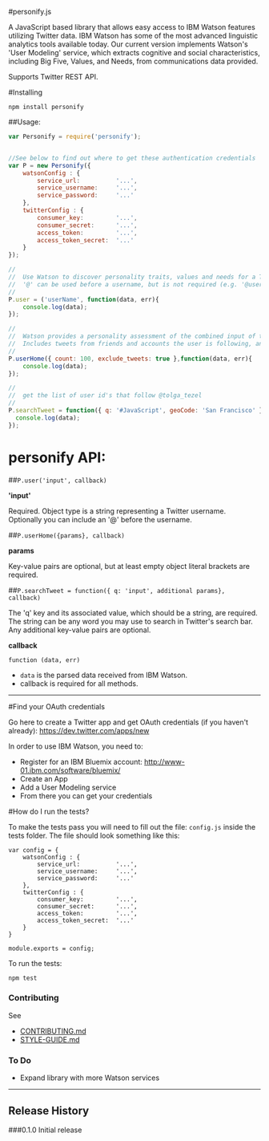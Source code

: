 #personify.js

A JavaScript based library that allows easy access to IBM Watson features utilizing Twitter data. IBM Watson has some of the most advanced linguistic analytics tools available today. Our current version implements Watson's 'User Modeling' service, which extracts cognitive and social characteristics, including Big Five, Values, and Needs, from communications data provided.

Supports Twitter REST API.

#Installing

```
npm install personify
```

##Usage:

```javascript
var Personify = require('personify');


//See below to find out where to get these authentication credentials
var P = new Personify({
    watsonConfig : {
        service_url:          '...',
        service_username:     '...',
        service_password:     '...'
    },
    twitterConfig : {
        consumer_key:         '...',
        consumer_secret:      '...',
        access_token:         '...',
        access_token_secret:  '...'
    }
});

//
//  Use Watson to discover personality traits, values and needs for a Twitter user
//  '@' can be used before a username, but is not required (e.g. '@userName')
//
P.user = ('userName', function(data, err){
    console.log(data);
});

//
//  Watson provides a personality assessment of the combined input of tweets in a user's home timeline
//  Includes tweets from friends and accounts the user is following, and their retweets
//
P.userHome({ count: 100, exclude_tweets: true },function(data, err){
    console.log(data);
});

//
//  get the list of user id's that follow @tolga_tezel
//
P.searchTweet = function({ q: '#JavaScript', geoCode: 'San Francisco' }, function(data, err){
  console.log(data);
});

```

# personify API:

##`P.user('input', callback)`

**'input'**

Required. Object type is a string representing a Twitter username. Optionally you can include an '@' before the username.

##`P.userHome({params}, callback)`

**params**

Key-value pairs are optional, but at least empty object literal brackets are required. 

##`P.searchTweet = function({ q: 'input', additional params}, callback)`

The 'q' key and its associated value, which should be a string, are required. The string can be any word you may use to search in Twitter's search bar. Any additional key-value pairs are optional.

**callback**

`function (data, err)`

- `data` is the parsed data received from IBM Watson.
- callback is required for all methods. 

-------

#Find your OAuth credentials

Go here to create a Twitter app and get OAuth credentials (if you haven't already): https://dev.twitter.com/apps/new

In order to use IBM Watson, you need to:
- Register for an IBM Bluemix account: http://www-01.ibm.com/software/bluemix/
- Create an App
- Add a User Modeling service
- From there you can get your credentials


#How do I run the tests?

To make the tests pass you will need to fill out the file: `config.js` inside the tests folder. The file should look something like this:

```
var config = {
    watsonConfig : {
        service_url:          '...',
        service_username:     '...',
        service_password:     '...'
    },
    twitterConfig : {
        consumer_key:         '...',
        consumer_secret:      '...',
        access_token:         '...',
        access_token_secret:  '...'
    }
}

module.exports = config;
```

To run the tests:

```
npm test
```

### Contributing

See 

- [CONTRIBUTING.md](CONTRIBUTING.md)
- [STYLE-GUIDE.md](STYLE-GUIDE.md) 

### To Do

- Expand library with more Watson services

-------


## Release History

###0.1.0 Initial release

